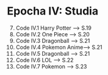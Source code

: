 <h1>Epocha IV: Studia </h1>

7. Code IV.1 Harry Potter --> S.19
8. Code IV.2 One Piece --> S.20
9. Code IV.3 Dragonball --> S.21
10. Code IV.4 Pokemon Anime--> S.21
11. Code IV.5 Dragonball --> S.21
12. Code IV.6 LOL --> S.22
13. Code IV.7 Pokemon --> S.23